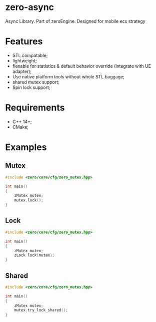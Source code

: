 # zero-async
Async Library. Part of zeroEngine. Designed for mobile ecs strategy

# Features
 * STL compatable;
 * lightweight;
 * flexable for statistics & default behavior override (integrate with UE adapter);
 * Use native platform tools without whole STL baggage;
 * shared mutex support;
 * Spin lock support;

# Requirements
 * C++ 14+;
 * CMake;

# Examples
## Mutex
```C++
#include <zero/core/cfg/zero_mutex.hpp>

int main()
{
	zMutex mutex;
	mutex.lock();
}
```

## Lock
```C++
#include <zero/core/cfg/zero_mutex.hpp>

int main()
{
	zMutex mutex;
	zLock lock(mutex);
}
```

## Shared
```C++
#include <zero/core/cfg/zero_mutex.hpp>

int main()
{
	zMutex mutex;
	mutex.try_lock_shared();
}
```

